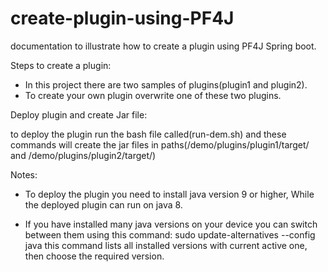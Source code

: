 ﻿# create-plugin-using-PF4J
documentation to illustrate how to create a plugin using PF4J Spring boot.


Steps to create a plugin:
- In this project there are two samples of plugins(plugin1 and plugin2).
- To create your own plugin overwrite one of these two plugins.



Deploy plugin and create Jar file:

to deploy the plugin run the bash file called(run-dem.sh) and these commands will create the jar files in paths(/demo/plugins/plugin1/target/ and /demo/plugins/plugin2/target/) 


Notes:
- To deploy the plugin you need to install java version 9 or higher, While the deployed plugin can run on java 8.

- If you have installed many java versions on your device you can switch between them using this command:
  sudo update-alternatives --config java
this command lists all installed versions with current active one, then choose the required version.





 

